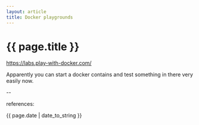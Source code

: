 ```yaml
---
layout: article
title: Docker playgrounds
---
```

# {{ page.title }}

https://labs.play-with-docker.com/

Apparently you can start a docker contains and test something in there very easily now.

--

references:

{{ page.date | date_to_string }}
